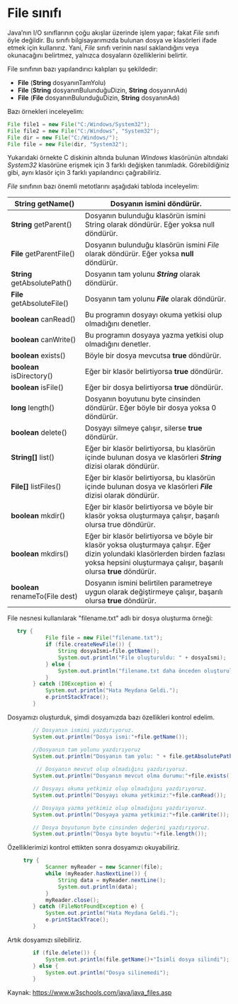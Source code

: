# File sınıfı

Java’nın I/O sınıflarının çoğu akışlar üzerinde işlem yapar; fakat _File_ sınıfı öyle değildir. Bu sınıfı bilgisayarımızda bulunan dosya ve klasörleri ifade etmek için kullanırız. Yani, _File_ sınıfı verinin nasıl saklandığını veya okunacağını belirtmez, yalnızca dosyaların özelliklerini belirtir.

File sınıfının bazı yapılandırıcı kalıpları şu şekildedir:

- **File** (**String** dosyanınTamYolu)
- **File** (**String** dosyanınBulunduğuDizin, **String** dosyanınAdı)
- **File** (**File** dosyanınBulunduğuDizin, **String** dosyanınAdı)

Bazı örnekleri inceleyelim:

```java
File file1 = new File("C:/Windows/System32");
File file2 = new File("C:/Windows", "System32");
File dir = new File("C:/Windows/");
File file = new File(dir, "System32");
```

Yukarıdaki örnekte C diskinin altında bulunan _Windows_ klasörünün altındaki _System32_ klasörüne erişmek için 3 farklı değişken tanımladık. Görebildiğiniz gibi, aynı klasör için 3 farklı yapılandırıcı çağırabiliriz.

_File_ sınıfının bazı önemli metotlarını aşağıdaki tabloda inceleyelim:

| **String** getName()            | Dosyanın ismini döndürür.                                    |
| ------------------------------- | ------------------------------------------------------------ |
| **String** getParent()          | Dosyanın bulunduğu klasörün ismini String olarak döndürür. Eğer yoksa null döndürür. |
| **File** getParentFile()        | Dosyanın bulunduğu klasörün ismini _File_ olarak döndürür. Eğer yoksa **null** döndürür. |
| **String** getAbsolutePath()    | Dosyanın tam yolunu **_String_** olarak döndürür.            |
| **File** getAbsoluteFile()      | Dosyanın tam yolunu **_File_** olarak döndürür.              |
| **boolean** canRead()           | Bu programın dosyayı okuma yetkisi olup olmadığını denetler. |
| **boolean** canWrite()          | Bu programın dosyaya yazma yetkisi olup olmadığını denetler. |
| **boolean** exists()            | Böyle bir dosya mevcutsa **true** döndürür.                  |
| **boolean** isDirectory()       | Eğer bir klasör belirtiyorsa **true** döndürür.              |
| **boolean** isFile()            | Eğer bir dosya belirtiyorsa **true** döndürür.               |
| **long** length()               | Dosyanın boyutunu byte cinsinden döndürür. Eğer böyle bir dosya yoksa 0 döndürür. |
| **boolean** delete()            | Dosyayı silmeye çalışır, silerse **true** döndürür.          |
| **String[]** list()             | Eğer bir klasör belirtiyorsa, bu klasörün içinde bulunan dosya ve klasörleri **_String_** dizisi olarak döndürür. |
| **File[]** listFiles()          | Eğer bir klasör belirtiyorsa, bu klasörün içinde bulunan dosya ve klasörleri **_File_** dizisi olarak döndürür. |
| **boolean** mkdir()             | Eğer bir klasör belirtiyorsa ve böyle bir klasör yoksa oluşturmaya çalışır, başarılı olursa true döndürür. |
| **boolean** mkdirs()            | Eğer bir klasör belirtiyorsa ve böyle bir klasör yoksa oluşturmaya çalışır. Eğer dizin yolundaki klasörlerden birden fazlası yoksa hepsini oluşturmaya çalışır, başarılı olursa **true** döndürür. |
| **boolean** renameTo(File dest) | Dosyanın ismini belirtilen parametreye uygun olarak değiştirmeye çalışır, başarılı olursa **true** döndürür. |

File nesnesi kullanılarak "filename.txt" adlı bir dosya oluşturma örneği:

``` java
   try {
            File file = new File("filename.txt");
            if (file.createNewFile()) {
                String dosyaIsmi=file.getName(); 
                System.out.println("File oluşturuldu: " + dosyaIsmi);
            } else {
                System.out.println("filename.txt daha önceden oluşturulmuş.");
            }
        } catch (IOException e) {
            System.out.println("Hata Meydana Geldi.");
            e.printStackTrace();
        }
```

Dosyamızı oluşturduk, şimdi dosyamızda bazı özellikleri kontrol edelim.

``` java
  		// Dosyanın ismini yazdırıyoruz.
		System.out.println("Dosya ismi:"+file.getName());

		//Dosyanın tam yolunu yazdırıyoruz  
        System.out.println("Dosyanın tam yolu: " + file.getAbsolutePath());
		
		 // Dosyanın mevcut olup olmadığını yazdırıyoruz.
        System.out.println("Dosyanın mevcut olma durumu:"+file.exists());

        // Dosyayı okuma yetkimiz olup olmadığını yazdırıyoruz.
        System.out.println("Dosyayı okuma yetkimiz:"+file.canRead());

        // Dosyaya yazma yetkimiz olup olmadığını yazdırıyoruz.
        System.out.println("Dosyaya yazma yetkimiz:"+file.canWrite());

        // Dosya boyutunun byte cinsinden değerini yazdırıyoruz.
        System.out.println("Dosya byte boyutu:"+file.length());

```

Özelliklerimizi kontrol ettikten sonra dosyamızı okuyabiliriz.

```java
	 try {          
            Scanner myReader = new Scanner(file);
            while (myReader.hasNextLine()) {
                String data = myReader.nextLine();
                System.out.println(data);
            }
            myReader.close();
        } catch (FileNotFoundException e) {
            System.out.println("Hata Meydana Geldi.");
            e.printStackTrace();
        }
```



Artık dosyamızı silebiliriz.

``` java
 		if (file.delete()) {
            System.out.println(file.getName()+"İsimli dosya silindi");
        } else {
            System.out.println("Dosya silinemedi");
        }
```

Kaynak: https://www.w3schools.com/java/java_files.asp
